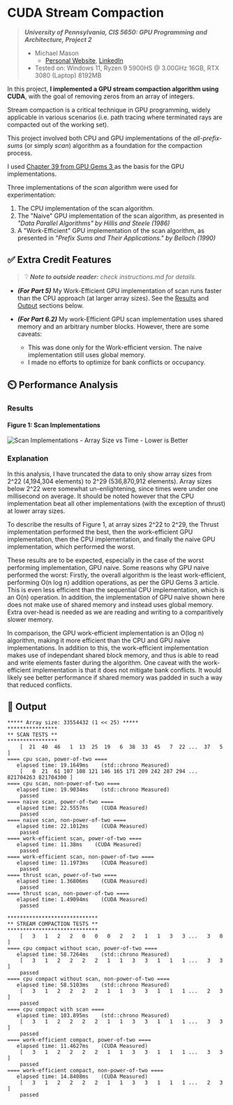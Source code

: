 CUDA Stream Compaction
======================

> ***University of Pennsylvania, CIS 5650: GPU Programming and Architecture, Project 2***
> * Michael Mason
>   + [Personal Website](https://www.michaelmason.xyz/), [LinkedIn](https://www.linkedin.com/in/mikeymason/)
> * Tested on: Windows 11, Ryzen 9 5900HS @ 3.00GHz 16GB, RTX 3080 (Laptop) 8192MB

In this project, **I implemented a GPU stream compaction algorithm using CUDA**, with the goal of removing zeros from an array of integers. 

Stream compaction is a critical technique in GPU programming, widely applicable in various scenarios (i.e. path tracing where terminated rays are compacted out of the working set).

This project involved both CPU and GPU implementations of the *all-prefix-sums* (or simply *scan*) algorithm as a foundation for the compaction process.

I used [Chapter 39 from GPU Gems 3 ](https://developer.nvidia.com/gpugems/gpugems3/part-vi-gpu-computing/chapter-39-parallel-prefix-sum-scan-cuda)as the basis for the GPU implementations.

Three implementations of the *scan* algorithm were used for experimentation: 

1. The CPU implementation of the scan algorithm.
2. The "Naive" GPU implementation of the scan algorithm, as presented in *"Data Parallel Algorithms" by Hillis and Steele (1986)*
3. A "Work-Efficient" GPU implementation of the scan algorithm, as presented in *"Prefix Sums and Their Applications." by Belloch (1990)*

## ✅ Extra Credit Features

> ❔  ***Note to outside reader:*** *check instructions.md for details.*

* ***(For Part 5)*** My Work-Efficient GPU implementation of scan runs faster than the CPU approach (at larger array sizes). See the [Results](#results) and [Output](#-output) sections below. 

* ***(For Part 6.2)*** My work-Efficient GPU scan implementation uses shared memory and an arbitrary number blocks. However, there are some caveats: 
  + This was done only for the Work-efficient version. The naive implementation still uses global memory.  
  + I made no efforts to optimize for bank conflicts or occupancy.  

## ⏲️ Performance Analysis

### Results

#### Figure 1: Scan Implementations
![Scan Implementations - Array Size vs Time - Lower is Better](https://github.com/user-attachments/assets/b0f1c988-588c-4e85-b109-0b223a2ec39f)

### Explanation

In this analysis, I have truncated the data to only show array sizes from 2^22 (4,194,304 elements) to 2^29 (536,870,912 elements). Array sizes below 2^22 were somewhat un-enlightening, since times were under one millisecond on average. It should be noted however that the CPU implementation beat all other implementations (with the exception of thrust) at lower array sizes. 

To describe the results of Figure 1, at array sizes 2^22 to 2^29, the Thrust implementation performed the best, then the work-efficient GPU implementation, then the CPU implementation, and finally the naive GPU implementation, which performed the worst. 

These results are to be expected, especially in the case of the worst performing implementation, GPU naive. Some reasons why GPU naive performed the worst: Firstly, the overall algorithm is the least work-efficient, performing O(n log n) addition operations, as per the GPU Gems 3 article. This is even less efficient than the sequential CPU implementation, which is an O(n) operation. In addition, the implementation of GPU naive shown here does not make use of shared memory and instead uses global memory. Extra over-head is needed as we are reading and writing to a comparitively slower memory. 

In comparison, the GPU work-efficient implementation is an O(log n) algorithm, making it more efficient than the CPU and GPU naive implementations. In addition to this, the work-efficient implementation makes use of independant shared block memory, and thus is able to read and write elements faster during the algorithm. One caveat with the work-efficient implementation is that it does not mitigate bank conflicts. It would likely see better performance if shared memory was padded in such a way that reduced conflicts. 

## 📃 Output 
```
***** Array size: 33554432 (1 << 25) *****
****************
** SCAN TESTS **
****************
    [  21  40  46   1  13  25  19   6  38  33  45   7  22 ...  37   5 ]
==== cpu scan, power-of-two ====
   elapsed time: 19.1649ms    (std::chrono Measured)
    [   0  21  61 107 108 121 146 165 171 209 242 287 294 ... 821704263 821704300 ]
==== cpu scan, non-power-of-two ====
   elapsed time: 19.9034ms    (std::chrono Measured)
    passed
==== naive scan, power-of-two ====
   elapsed time: 22.5557ms    (CUDA Measured)
    passed
==== naive scan, non-power-of-two ====
   elapsed time: 22.1012ms    (CUDA Measured)
    passed
==== work-efficient scan, power-of-two ====
   elapsed time: 11.38ms    (CUDA Measured)
    passed
==== work-efficient scan, non-power-of-two ====
   elapsed time: 11.1973ms    (CUDA Measured)
    passed
==== thrust scan, power-of-two ====
   elapsed time: 1.36806ms    (CUDA Measured)
    passed
==== thrust scan, non-power-of-two ====
   elapsed time: 1.49094ms    (CUDA Measured)
    passed

*****************************
** STREAM COMPACTION TESTS **
*****************************
    [   3   1   2   2   0   0   0   2   2   1   1   3   3 ...   3   0 ]
==== cpu compact without scan, power-of-two ====
   elapsed time: 58.7264ms    (std::chrono Measured)
    [   3   1   2   2   2   2   1   1   3   3   1   1   1 ...   3   3 ]
    passed
==== cpu compact without scan, non-power-of-two ====
   elapsed time: 58.5103ms    (std::chrono Measured)
    [   3   1   2   2   2   2   1   1   3   3   1   1   1 ...   2   3 ]
    passed
==== cpu compact with scan ====
   elapsed time: 103.895ms    (std::chrono Measured)
    [   3   1   2   2   2   2   1   1   3   3   1   1   1 ...   3   3 ]
    passed
==== work-efficient compact, power-of-two ====
   elapsed time: 11.4627ms    (CUDA Measured)
    [   3   1   2   2   2   2   1   1   3   3   1   1   1 ...   3   3 ]
    passed
==== work-efficient compact, non-power-of-two ====
   elapsed time: 14.8408ms    (CUDA Measured)
    [   3   1   2   2   2   2   1   1   3   3   1   1   1 ...   2   3 ]
    passed
```

[^1]: hello 
